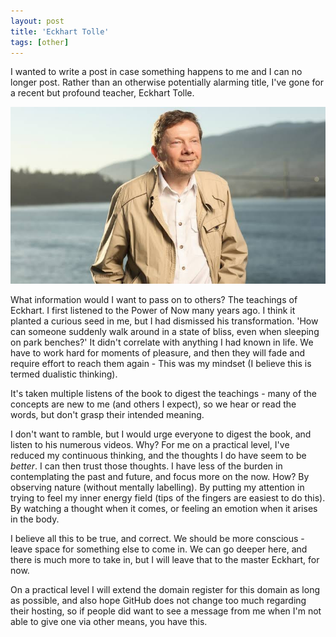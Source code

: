```yaml
---
layout: post
title: 'Eckhart Tolle'
tags: [other]
---
```


I wanted to write a post in case something happens to me and I can no longer post. Rather than an otherwise potentially alarming title, I've gone for a recent but profound teacher, Eckhart Tolle.

<p style="text-align: center">
	<img src="/assets/eckhart.jpg" alt="Eckhart Tolle">
</p>

What information would I want to pass on to others? The teachings of Eckhart. I first listened to the Power of Now many years ago. I think it planted a curious seed in me, but I had dismissed his transformation. 'How can someone suddenly walk around in a state of bliss, even when sleeping on park benches?' It didn't correlate with anything I had known in life. We have to work hard for moments of pleasure, and then they will fade and require effort to reach them again - This was my mindset (I believe this is termed dualistic thinking).

It's taken multiple listens of the book to digest the teachings - many of the concepts are new to me (and others I expect), so we hear or read the words, but don't grasp their intended meaning.

I don't want to ramble, but I would urge everyone to digest the book, and listen to his numerous videos. Why? For me on a practical level, I've reduced my continuous thinking, and the thoughts I do have seem to be _better_. I can then trust those thoughts. I have less of the burden in contemplating the past and future, and focus more on the now. How? By observing nature (without mentally labelling). By putting my attention in trying to feel my inner energy field (tips of the fingers are easiest to do this). By watching a thought when it comes, or feeling an emotion when it arises in the body.

I believe all this to be true, and correct. We should be more conscious - leave space for something else to come in. We can go deeper here, and there is much more to take in, but I will leave that to the master Eckhart, for now.

On a practical level I will extend the domain register for this domain as long as possible, and also hope GitHub does not change too much regarding their hosting, so if people did want to see a message from me when I'm not able to give one via other means, you have this.
